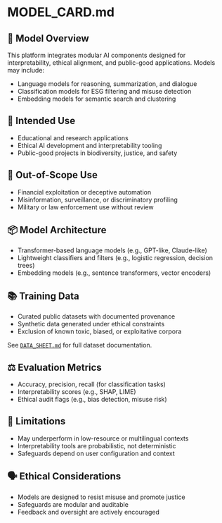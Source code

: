 # MODEL_CARD.md

## 🧠 Model Overview

This platform integrates modular AI components designed for interpretability, ethical alignment, and public-good applications. Models may include:

- Language models for reasoning, summarization, and dialogue
- Classification models for ESG filtering and misuse detection
- Embedding models for semantic search and clustering

## 🎯 Intended Use

- Educational and research applications
- Ethical AI development and interpretability tooling
- Public-good projects in biodiversity, justice, and safety

## 🚫 Out-of-Scope Use

- Financial exploitation or deceptive automation
- Misinformation, surveillance, or discriminatory profiling
- Military or law enforcement use without review

## 📦 Model Architecture

- Transformer-based language models (e.g., GPT-like, Claude-like)
- Lightweight classifiers and filters (e.g., logistic regression, decision trees)
- Embedding models (e.g., sentence transformers, vector encoders)

## 📚 Training Data

- Curated public datasets with documented provenance
- Synthetic data generated under ethical constraints
- Exclusion of known toxic, biased, or exploitative corpora

See [`DATA_SHEET.md`](./DATA_SHEET.md) for full dataset documentation.

## ⚖️ Evaluation Metrics

- Accuracy, precision, recall (for classification tasks)
- Interpretability scores (e.g., SHAP, LIME)
- Ethical audit flags (e.g., bias detection, misuse risk)

## 🧪 Limitations

- May underperform in low-resource or multilingual contexts
- Interpretability tools are probabilistic, not deterministic
- Safeguards depend on user configuration and context

## 🗣️ Ethical Considerations

- Models are designed to resist misuse and promote justice
- Safeguards are modular and auditable
- Feedback and oversight are actively encouraged
